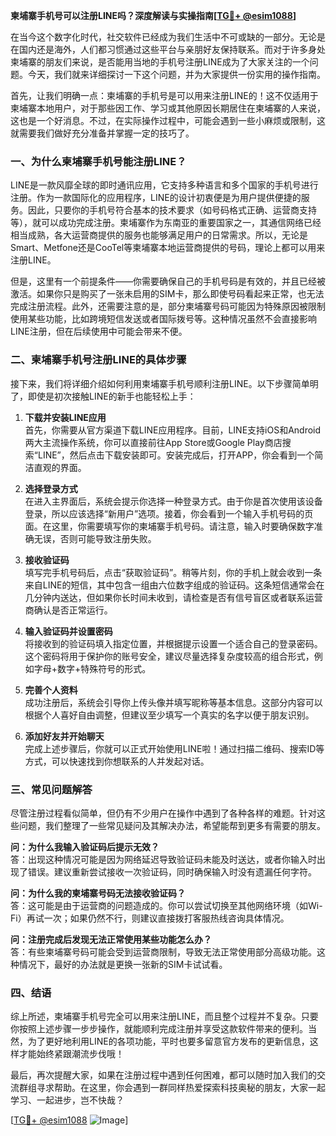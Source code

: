 **柬埔寨手机号可以注册LINE吗？深度解读与实操指南[[TG💪+ @esim1088](https://t.me/s/esim1088)]**

在当今这个数字化时代，社交软件已经成为我们生活中不可或缺的一部分。无论是在国内还是海外，人们都习惯通过这些平台与亲朋好友保持联系。而对于许多身处柬埔寨的朋友们来说，是否能用当地的手机号注册LINE成为了大家关注的一个问题。今天，我们就来详细探讨一下这个问题，并为大家提供一份实用的操作指南。

首先，让我们明确一点：柬埔寨的手机号是可以用来注册LINE的！这不仅适用于柬埔寨本地用户，对于那些因工作、学习或其他原因长期居住在柬埔寨的人来说，这也是一个好消息。不过，在实际操作过程中，可能会遇到一些小麻烦或限制，这就需要我们做好充分准备并掌握一定的技巧了。

### **一、为什么柬埔寨手机号能注册LINE？**

LINE是一款风靡全球的即时通讯应用，它支持多种语言和多个国家的手机号进行注册。作为一款国际化的应用程序，LINE的设计初衷便是为用户提供便捷的服务。因此，只要你的手机号符合基本的技术要求（如号码格式正确、运营商支持等），就可以成功完成注册。柬埔寨作为东南亚的重要国家之一，其通信网络已经相当成熟，各大运营商提供的服务也能够满足用户的日常需求。所以，无论是Smart、Metfone还是CooTel等柬埔寨本地运营商提供的号码，理论上都可以用来注册LINE。

但是，这里有一个前提条件——你需要确保自己的手机号码是有效的，并且已经被激活。如果你只是购买了一张未启用的SIM卡，那么即使号码看起来正常，也无法完成注册流程。此外，还需要注意的是，部分柬埔寨号码可能因为特殊原因被限制使用某些功能，比如跨境短信发送或者国际拨号等。这种情况虽然不会直接影响LINE注册，但在后续使用中可能会带来不便。

### **二、柬埔寨手机号注册LINE的具体步骤**

接下来，我们将详细介绍如何利用柬埔寨手机号顺利注册LINE。以下步骤简单明了，即使是初次接触LINE的新手也能轻松上手：

1. **下载并安装LINE应用**  
   首先，你需要从官方渠道下载LINE应用程序。目前，LINE支持iOS和Android两大主流操作系统，你可以直接前往App Store或Google Play商店搜索“LINE”，然后点击下载安装即可。安装完成后，打开APP，你会看到一个简洁直观的界面。

2. **选择登录方式**  
   在进入主界面后，系统会提示你选择一种登录方式。由于你是首次使用该设备登录，所以应该选择“新用户”选项。接着，你会看到一个输入手机号码的页面。在这里，你需要填写你的柬埔寨手机号码。请注意，输入时要确保数字准确无误，否则可能导致注册失败。

3. **接收验证码**  
   填写完手机号码后，点击“获取验证码”。稍等片刻，你的手机上就会收到一条来自LINE的短信，其中包含一组由六位数字组成的验证码。这条短信通常会在几分钟内送达，但如果你长时间未收到，请检查是否有信号盲区或者联系运营商确认是否正常运行。

4. **输入验证码并设置密码**  
   将接收到的验证码填入指定位置，并根据提示设置一个适合自己的登录密码。这个密码将用于保护你的账号安全，建议尽量选择复杂度较高的组合形式，例如字母+数字+特殊符号的形式。

5. **完善个人资料**  
   成功注册后，系统会引导你上传头像并填写昵称等基本信息。这部分内容可以根据个人喜好自由调整，但建议至少填写一个真实的名字以便于朋友识别。

6. **添加好友并开始聊天**  
   完成上述步骤后，你就可以正式开始使用LINE啦！通过扫描二维码、搜索ID等方式，可以快速找到你想联系的人并发起对话。

### **三、常见问题解答**

尽管注册过程看似简单，但仍有不少用户在操作中遇到了各种各样的难题。针对这些问题，我们整理了一些常见疑问及其解决办法，希望能帮到更多有需要的朋友。

**问：为什么我输入验证码后提示无效？**  
答：出现这种情况可能是因为网络延迟导致验证码未能及时送达，或者你输入时出现了错误。建议重新尝试接收一次验证码，同时确保输入时没有遗漏任何字符。

**问：为什么我的柬埔寨号码无法接收验证码？**  
答：这可能是由于运营商的问题造成的。你可以尝试切换至其他网络环境（如Wi-Fi）再试一次；如果仍然不行，则建议直接拨打客服热线咨询具体情况。

**问：注册完成后发现无法正常使用某些功能怎么办？**  
答：有些柬埔寨号码可能会受到运营商限制，导致无法正常使用部分高级功能。这种情况下，最好的办法就是更换一张新的SIM卡试试看。

### **四、结语**

综上所述，柬埔寨手机号完全可以用来注册LINE，而且整个过程并不复杂。只要你按照上述步骤一步步操作，就能顺利完成注册并享受这款软件带来的便利。当然，为了更好地利用LINE的各项功能，平时也要多留意官方发布的更新信息，这样才能始终紧跟潮流步伐哦！

最后，再次提醒大家，如果在注册过程中遇到任何困难，都可以随时加入我们的交流群组寻求帮助。在这里，你会遇到一群同样热爱探索科技奥秘的朋友，大家一起学习、一起进步，岂不快哉？

[[TG💪+ @esim1088](https://t.me/s/esim1088) ![Image](https://i.postimg.cc/4NQfJmqS/Snipaste-2025-05-13-00-14-12.png)]